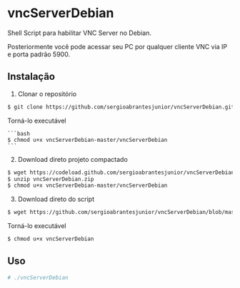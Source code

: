# vncServerDebian
Shell Script para habilitar VNC Server no Debian.

Posteriormente você pode acessar seu PC por qualquer cliente VNC via IP e porta padrão 5900.


## Instalação

1) Clonar o repositório

```bash
$ git clone https://github.com/sergioabrantesjunior/vncServerDebian.git
```

  Torná-lo executável

    ```bash
    $ chmod u+x vncServerDebian-master/vncServerDebian
    ```

2) Download direto projeto compactado

  ```bash
  $ wget https://codeload.github.com/sergioabrantesjunior/vncServerDebian/zip/master?token=ANSNBXIHT7C43KZG7CGRPJC6APM6E -O vncServerDebian.zip
  $ unzip vncServerDebian.zip 
  $ chmod u+x vncServerDebian-master/vncServerDebian
  ```

3) Download direto do script

  ```bash
  $ wget https://github.com/sergioabrantesjunior/vncServerDebian/blob/master/vncServerDebian
  ```

Torná-lo executável

  ```bash
  $ chmod u+x vncServerDebian
  ```

## Uso

  ```bash
  # ./vncServerDebian
  ```
